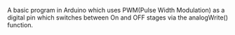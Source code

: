 A basic program in Arduino which uses PWM(Pulse Width Modulation) as a digital pin which switches between On and OFF stages via the analogWrite() function.
